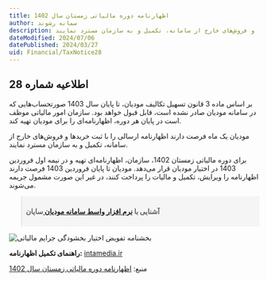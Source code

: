 ```yaml
---
title: اظهارنامه دوره مالیاتی زمستان سال 1402
author: سمانه رشوند
description: مودیان یک ماه فرصت دارند اظهارنامه ارسالی را با ثبت خریدها و فروش‌های خارج از سامانه، تکمیل و به سازمان مسترد نمایند.
dateModified: 2024/07/06
datePublished: 2024/03/27
uid: Financial/TaxNotice28
---
```


## اطلاعیه شماره 28

بر اساس ماده 3 قانون تسهیل تکالیف مودیان، تا پایان سال 1403 صورتحساب‌هایی که در سامانه مودیان صادر نشده است، قابل قبول خواهد بود.
سازمان امور مالیاتی موظف است در پایان هر دوره، اظهارنامه‌ای را برای مودیان تهیه کند.

مودیان یک ماه فرصت دارند اظهارنامه ارسالی را با ثبت خریدها و فروش‌های خارج از سامانه، تکمیل و به سازمان مسترد نمایند. 

برای دوره مالیاتی زمستان 1402، سازمان، اظهارنامه‌ای تهیه و در نیمه اول فروردین 1403 در اختیار مودیان قرار می‌دهد. مودیان تا پایان فروردین 1403 فرصت دارند اظهارنامه را ویرایش، تکمیل و مالیات را پرداخت کنند، در غیر این صورت مشمول جریمه می‌شوند.

<blockquote style="background-color:#f5f5f5; padding:0.5rem">
<p><strong>آشنایی با <a href="https://www.hooshkar.com/Software/Sayan/Module/TpTaxGov" target="_blank">نرم افزار واسط سامانه مودیان
</a> سایان</strong></p></blockquote>

![بخشنامه تفویض اختیار بخشودگی جرایم مالیاتی](./Images/TaxNotice28.webp)

**راهنمای تکمیل اظهارنامه:** <a href="https://www.intamedia.ir" target="_blank">intamedia.ir</a>

منبع: <a href="https://www.intamedia.ir/news/%D8%A7%D8%B7%D9%84%D8%A7%D8%B9%DB%8C%D9%87_%D8%B4%D9%85%D8%A7%D8%B1%D9%87_28_%D9%82%D8%A7%D8%A8%D9%84-%D8%AA%D9%88%D8%AC%D9%87-%D9%85%D9%88%D8%AF%DB%8C%D8%A7%D9%86-%D9%86%D8%B8%D8%A7%D9%85-%D9%85%D8%A7%D9%84%DB%8C%D8%A7%D8%AA-%D8%A8%D8%B1-%D8%A7%D8%B1%D8%B2%D8%B4-%D8%A7%D9%81%D8%B2%D9%88%D8%AF%D9%87" target="_blank">اظهارنامه دوره مالیاتی زمستان سال 1402</a>